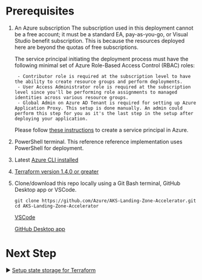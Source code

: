 # Prerequisites

1. An Azure subscription
   The subscription used in this deployment cannot be a free account; it must be a standard EA, pay-as-you-go, or Visual Studio benefit subscription. This is because the resources deployed here are beyond the quotas of free subscriptions.

    The service principal initiating the deployment process must have the following minimal set of Azure Role-Based Access Control (RBAC) roles:

        - Contributor role is required at the subscription level to have the ability to create resource groups and perform deployments.
        - User Access Administrator role is required at the subscription level since you'll be performing role assignments to managed identities across various resource groups.
        - Global Admin on Azure AD Tenant is required for setting up Azure Application Proxy. This setup is done manually. An admin could perform this step for you as it's the last step in the setup after deploying your application. 
    Please follow [these instructions](https://learn.microsoft.com/azure/active-directory/develop/howto-create-service-principal-portal) to create a service principal in Azure. 
2. PowerShell terminal. This reference reference implementation uses PowerShell for deployment.
3. Latest [Azure CLI installed](https://learn.microsoft.com/en-us/cli/azure/install-azure-cli)
4. [Terraform version 1.4.0 or greater](https://developer.hashicorp.com/terraform/downloads)
5. Clone/download this repo locally using a Git Bash terminal, GitHub Desktop app or VSCode.
    ``` Git Bash
    git clone https://github.com/Azure/AKS-Landing-Zone-Accelerator.git
    cd AKS-Landing-Zone-Accelerator
    ```

    [VSCode](https://learn.microsoft.com/azure/developer/javascript/how-to/with-visual-studio-code/clone-github-repository?tabs=create-repo-command-palette%2Cinitialize-repo-activity-bar%2Ccreate-branch-command-palette%2Ccommit-changes-command-palette%2Cpush-command-palette#clone-repository)
    
    [GitHub Desktop app](https://docs.github.com/en/repositories/creating-and-managing-repositories/cloning-a-repository?tool=desktop#cloning-a-repository)

# Next Step
:arrow_forward: [Setup state storage for Terraform](./02-state-storage.md)
